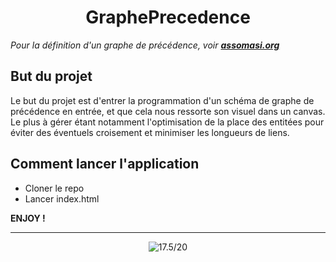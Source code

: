 <h1 align="center">GraphePrecedence</h1>

*Pour la définition d'un graphe de précédence, voir __[assomasi.org](https://assomasi.org/Tele-Cours-SE.php?page=29)__*

## But du projet
Le but du projet est d'entrer la programmation d'un schéma de graphe de précédence en entrée, et que cela nous ressorte son visuel dans un canvas. Le plus à gérer étant notamment l'optimisation de la place des entitées pour éviter des éventuels croisement et minimiser les longueurs de liens.

## Comment lancer l'application
- Cloner le repo
- Lancer index.html

__ENJOY !__

---

<div align="center">
  <img src="https://readme-typing-svg.herokuapp.com?font=Fira+Code&duration=4000&color=27F73D&center=true&multiline=true&lines=Note+finale+%3A;19%2F20" alt="17.5/20">
</div>
